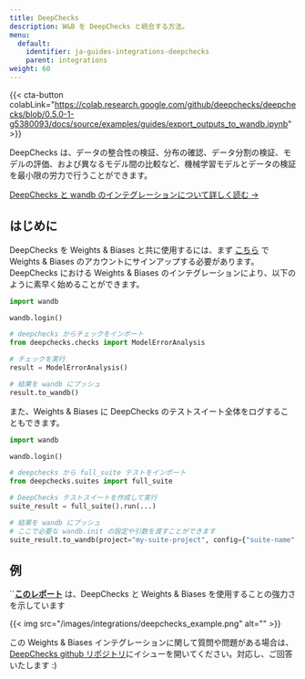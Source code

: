 ```yaml
---
title: DeepChecks
description: W&B を DeepChecks と統合する方法。
menu:
  default:
    identifier: ja-guides-integrations-deepchecks
    parent: integrations
weight: 60
---
```


{{< cta-button colabLink="https://colab.research.google.com/github/deepchecks/deepchecks/blob/0.5.0-1-g5380093/docs/source/examples/guides/export_outputs_to_wandb.ipynb" >}}

DeepChecks は、データの整合性の検証、分布の確認、データ分割の検証、モデルの評価、および異なるモデル間の比較など、機械学習モデルとデータの検証を最小限の労力で行うことができます。

[DeepChecks と wandb のインテグレーションについて詳しく読む ->](https://docs.deepchecks.com/stable/general/usage/exporting_results/auto_examples/plot_exports_output_to_wandb.html)

## はじめに

DeepChecks を Weights & Biases と共に使用するには、まず [こちら](https://wandb.ai/site) で Weights & Biases のアカウントにサインアップする必要があります。DeepChecks における Weights & Biases のインテグレーションにより、以下のように素早く始めることができます。

```python
import wandb

wandb.login()

# deepchecks からチェックをインポート
from deepchecks.checks import ModelErrorAnalysis

# チェックを実行
result = ModelErrorAnalysis()

# 結果を wandb にプッシュ
result.to_wandb()
```

また、Weights & Biases に DeepChecks のテストスイート全体をログすることもできます。

```python
import wandb

wandb.login()

# deepchecks から full_suite テストをインポート
from deepchecks.suites import full_suite

# DeepChecks テストスイートを作成して実行
suite_result = full_suite().run(...)

# 結果を wandb にプッシュ
# ここで必要な wandb.init の設定や引数を渡すことができます
suite_result.to_wandb(project="my-suite-project", config={"suite-name": "full-suite"})
```

## 例

``[**このレポート**](https://wandb.ai/cayush/deepchecks/reports/Validate-your-Data-and-Models-with-Deepchecks-and-W-B--VmlldzoxNjY0ODc5) は、DeepChecks と Weights & Biases を使用することの強力さを示しています

{{< img src="/images/integrations/deepchecks_example.png" alt="" >}}

この Weights & Biases インテグレーションに関して質問や問題がある場合は、[DeepChecks github リポジトリ](https://github.com/deepchecks/deepchecks)にイシューを開いてください。対応し、ご回答いたします :)